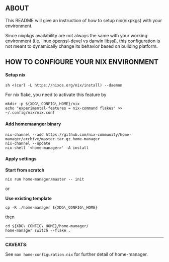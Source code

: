 ## ABOUT

This README will give an instruction of how to setup nix(nixpkgs) with your environment.

Since nixpkgs availability are not always the same with your working environment (i.e. linux openssl-devel vs darwin libssl), this configuration is not meant to dynamically change its behavior based on building platform.

## HOW TO CONFIGURE YOUR NIX ENVIRONMENT

#### Setup nix

```
sh <(curl -L https://nixos.org/nix/install) --daemon
```

For nix flake, you need to activate this feature by

```
mkdir -p ${XDG\_CONFIG\_HOME}/nix
echo "experimental-features = nix-command flakes" >> ~/.config/nix/nix.conf
```

#### Add homemaanger binary

```
nix-channel --add https://github.com/nix-community/home-manager/archive/master.tar.gz home-manager
nix-channel --update
nix-shell '<home-manager>' -A install
```

#### Apply settings

**Start from scratch**
```
nix run home-manager/master -- init
```

or

**Use existing template**
```
cp -R ./home-manager ${XDG\_CONFIG\_HOME}
```

then

```
cd ${XDG\_CONFIG\_HOME}/home-manager/
home-manager switch --flake .
```

---

**CAVEATS**:

See `man home-configuration.nix` for further detail of home-manager.
